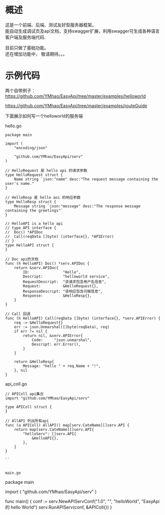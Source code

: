 # 概述

这是一个前端、后端、测试友好型服务器框架。    
能自动生成调试页及api文档，支持swagger扩展，利用swagger可生成各种语言客户端及服务端代码.   

目前只做了基础功能。    
还在增加功能中， 敬请期待。。。

# 示例代码

两个自带例子：
https://github.com/YMhao/EasyApi/tree/master/examples/helloworld   

https://github.com/YMhao/EasyApi/tree/master/examples/routeGuide


下面展示如何写一个helloworld的服务端

hello.go
```
package main

import (
	"encoding/json"

	"github.com/YMhao/EasyApi/serv"
)

// HelloRequest 是 hello api 的请求参数
type HelloRequest struct {
	Name string `json:"name" desc:"The request message containing the user's name."`
}

// HelloResp 是 hello aoi 的响应参数
type HelloResp struct {
	Message string `json:"message" desc:"The response message containing the greetings"`
}

// HelloAPI is a hello api
// type API interface {
// 	Doc() *APIDoc
// 	Call(reqData []byte) (interface{}, *APIError)
// }
type HelloAPI struct {
}

// Doc api的文档
func (h HelloAPI) Doc() *serv.APIDoc {
	return &serv.APIDoc{
		ID:               "Hello",
		Descript:         "helloworld service",
		RequestDescript:  "该请求包含用户名信息",
		Request:          &HelloRequest{},
		ResponseDescript: "该响应包含问候信息",
		Response:         &HelloResp{},
	}
}

// Call 回调
func (h HelloAPI) Call(reqData []byte) (interface{}, *serv.APIError) {
	req := &HelloRequest{}
	err := json.Unmarshal([]byte(reqData), req)
	if err != nil {
		return nil, &serv.APIError{
			Code:     "json.unmarshal",
			Descript: err.Error(),
		}
	}

	return &HelloResp{
		Message: "hello " + req.Name + "!",
	}, nil
}

```

api_coll.go
```
// APIColl api集合
import "github.com/YMhao/EasyApi/serv"

type APIColl struct {
}

// AllAPI 列出所有api
func (a APIColl) AllAPI() map[serv.CateName][]serv.API {
	return map[serv.CateName][]serv.API{
		"helloServ": []serv.API{
			&HelloAPI{},
		},
	}
}

``


main.go
```

package main

import (
	"github.com/YMhao/EasyApi/serv"
)

func main() {
	conf := serv.NewAPIServConf("1.0", "", "helloWorld", "EasyApi 的 hello World")
	serv.RunAPIServ(conf, &APIColl{})
}


```
